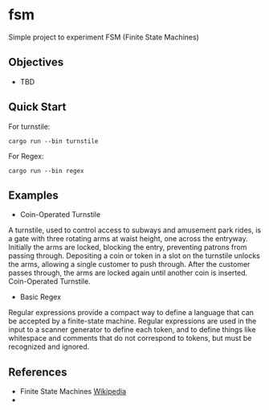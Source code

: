 # fsm

Simple project to experiment FSM (Finite State Machines)

## Objectives
- TBD

## Quick Start

For turnstile:
```console
cargo run --bin turnstile
```

For Regex:
```console
cargo run --bin regex
```

## Examples

- Coin-Operated Turnstile

A turnstile, used to control access to subways and amusement park rides, is a gate with three rotating arms at waist height, one across the entryway. Initially the arms are locked, blocking the entry, preventing patrons from passing through. Depositing a coin or token in a slot on the turnstile unlocks the arms, allowing a single customer to push through. After the customer passes through, the arms are locked again until another coin is inserted.
Coin-Operated Turnstile. 

- Basic Regex

Regular expressions provide a compact way to define a language that can be accepted by a finite-state machine. Regular expressions are used in the input to a scanner generator to define each token, and to define things like whitespace and comments that do not correspond to tokens, but must be recognized and ignored.

## References

- Finite State Machines [Wikipedia](https://en.wikipedia.org/wiki/Finite-state_machine)
- 
